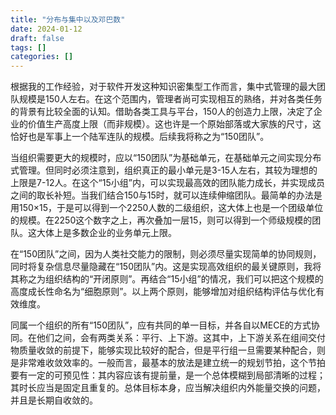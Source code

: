```yaml
---
title: "分布与集中以及邓巴数"
date: 2024-01-12
draft: false
tags: []
categories: []
---
```


根据我的工作经验，对于软件开发这种知识密集型工作而言，集中式管理的最大团队规模是150人左右。在这个范围内，管理者尚可实现相互的熟络，并对各类任务的背景有比较全面的认知。借助各类工具与平台，150人的创造力上限，决定了企业的价值生产高度上限（而非规模）。这也许是一个原始部落或大家族的尺寸，这恰好也是军事上一个陆军连队的规模。后续我将称之为“150团队”。

当组织需要更大的规模时，应以“150团队”为基础单元，在基础单元之间实现分布式管理。但同时必须注意到，组织真正的最小单元是3-15人左右，其较为理想的上限是7-12人。在这个“15小组”内，可以实现最高效的团队能力成长，并实现成员之间的取长补短。当我们结合150与15时，就可以连续伸缩团队。最简单的办法是用150×15，于是可以得到一个2250人数的二级组织，这大体上也是一个团级单位的规模。在2250这个数字之上，再次叠加一层15，则可以得到一个师级规模的团队。这大体上是多数企业的业务单元上限。

在“150团队”之间，因为人类社交能力的限制，则必须尽量实现简单的协同规则，同时将复杂信息尽量隐藏在“150团队”内。这是实现高效组织的最关键原则，我将其称之为组织结构的“开闭原则”。再结合“15小组”的情况，我们可以把这个规模的高度成长性命名为“细胞原则”。以上两个原则，能够增加对组织结构评估与优化有效维度。

同属一个组织的所有“150团队”，应有共同的单一目标，并各自以MECE的方式协同。在他们之间，会有两类关系：平行、上下游。这其中，上下游关系在组间交付物质量收敛的前提下，能够实现比较好的配合，但是平行组一旦需要某种配合，则是非常难收敛效率的。一般而言，最基本的放法是建立统一的规划节拍，这个节拍要有一定的可预见性：其内容应该有提前量，是一个总体模糊到局部清晰的过程；其时长应当是固定且重复的。总体目标本身，应当解决组织内外能量交换的问题，并且是长期自收敛的。
